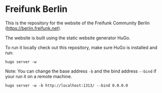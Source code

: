 # Freifunk Berlin

This is the repository for the website of the Freifunk Community Berlin (https://berlin.freifunk.net).

The website is built using the static website generator HuGo.

To run it locally check out this repository, make sure HuGo is installed and run:

```
hugo server -w
```

Note: You can change the base address `-b` and the bind address `--bind` if your run it on a remote machine.

```
hugo server -w -b http://localhost:1313/ --bind 0.0.0.0
```
